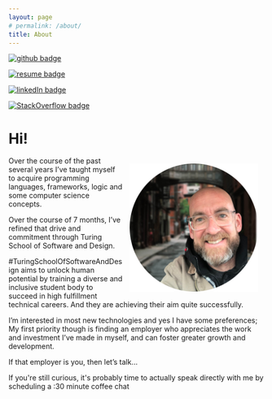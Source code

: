 ```yaml
---
layout: page
# permalink: /about/
title: About
---
```


[![github badge](https://img.shields.io/badge/github-profile-blue?style=for-the-badge&logo=appveyor)](https://www.github.com/marchandmd)

[![resume badge](https://img.shields.io/badge/resume-pdf-green?style=for-the-badge&logo=appveyor)](/Michael_Marchand_technical_resume.pdf)

[![linkedIn badge](https://img.shields.io/badge/LinkedIn-profile-blue?style=for-the-badge&logo=appveyor)](https://www.linkedin.com/in/mmarchand1/)

[![StackOverflow badge](https://img.shields.io/badge/stackOverflow-profile-orange?style=for-the-badge&logo=appveyor)](https://stackoverflow.com/users/8659405/j-r-bob-dobbs?tab=profile)

# Hi!

<img style="float: right; margin: 1em;" src="/assets/images/me.png" width="50%" height="50%">

Over the course of the past several years I’ve taught myself to acquire programming languages, frameworks, logic and some computer science concepts.

Over the course of 7 months, I’ve refined that drive and commitment through Turing School of Software and Design.

#TuringSchoolOfSoftwareAndDesign aims to unlock human potential by training a diverse and inclusive student body to succeed in high fulfillment technical careers. And they are achieving their aim quite successfully.

I’m interested in most new technologies and yes I have some preferences; My first priority though is finding an employer who appreciates the work and investment I’ve made in myself, and can foster greater growth and development.

If that employer is you, then let’s talk…

If you're still curious, it's probably time to actually speak directly with me by scheduling a :30 minute coffee chat

<!-- Calendly inline widget begin -->
<div class="calendly-inline-widget" data-url="https://calendly.com/michaeldavidmarchand" style="min-width:320px;height:630px;"></div>
<script type="text/javascript" src="https://assets.calendly.com/assets/external/widget.js" async></script>
<!-- Calendly inline widget end -->